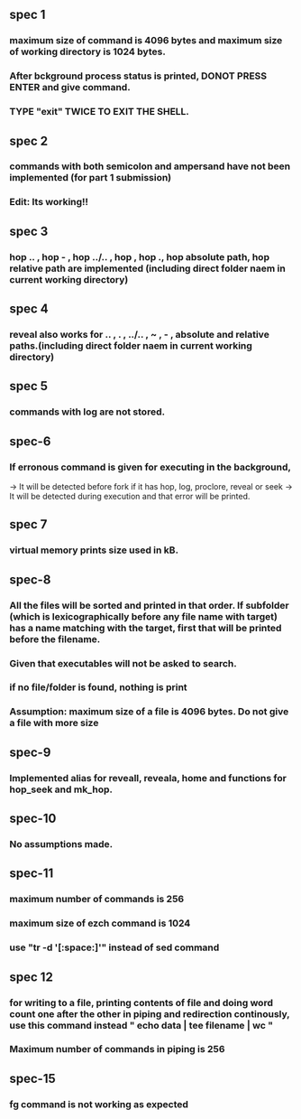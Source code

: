 ## spec 1

### maximum size of command is 4096 bytes and maximum size of working directory is 1024 bytes.

### After bckground process status is printed, DONOT PRESS ENTER and give command.

### TYPE "exit" TWICE TO EXIT THE SHELL.

## spec 2

### commands with both semicolon and ampersand have not been implemented (for part 1 submission)

### Edit: Its working!!

## spec 3

### hop .. , hop - , hop ../.. , hop , hop ., hop absolute path, hop relative path are implemented (including direct folder naem in current working directory)

## spec 4

### reveal also works for .. , . , ../.. , ~ , - , absolute and relative paths.(including direct folder naem in current working directory)

## spec 5

### commands with log are not stored.

## spec-6

### If erronous command is given for executing in the background,
-> It will be detected before fork if it has hop, log, proclore, reveal or seek
-> It will be detected during execution and that error will be printed.

## spec 7

### virtual memory prints size used in kB.

## spec-8

### All the files will be sorted and printed in that order. If subfolder (which is lexicographically before any file name with target) has a name matching with the target, first that will be printed before the filename.

### Given that executables will not be asked to search.

### if no file/folder is found, nothing is print

### Assumption: maximum size of a file is 4096 bytes. Do not give a file with more size 

## spec-9

### Implemented alias for reveall, reveala, home and functions for hop_seek and mk_hop.

## spec-10

### No assumptions made.

## spec-11

### maximum number of commands is 256

### maximum size of ezch command is 1024

### use "tr -d '[:space:]'" instead of sed command

## spec 12

### for writing to a file, printing contents of file and doing word count one after the other in piping and redirection continously, use this command instead " echo data | tee filename | wc "

### Maximum number of commands in piping is 256

## spec-15

### fg command is not working as expected
